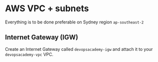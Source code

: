 # AWS VPC + subnets

Everything is to be done preferable on Sydney region `ap-southeast-2`

## Internet Gateway (IGW)

Create an Internet Gateway called `devopsacademy-igw` and attach it to your `devopsacademy-vpc` VPC.
